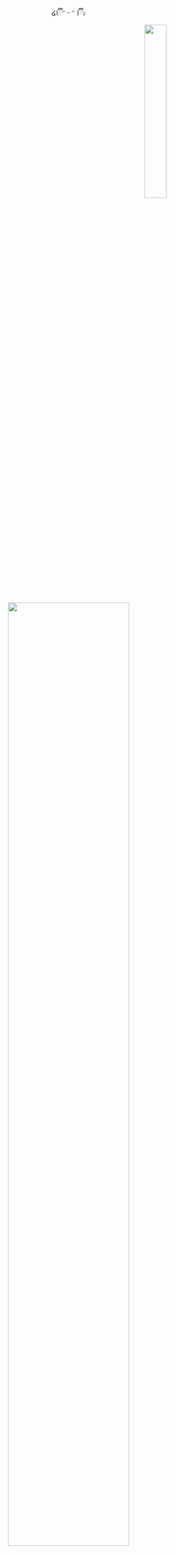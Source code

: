 <div align="center">
 ໒꒰ྀིᵔ ᵕ ᵔ ꒱ྀི১


</div>

<div align="center">
 
<img src="https://media1.giphy.com/media/v1.Y2lkPTc5MGI3NjExOG03azlmZ3EyMHU2aTltbW9qMG41d3lvd2FyMndvbzR0OTdncDRoMiZlcD12MV9pbnRlcm5hbF9naWZfYnlfaWQmY3Q9Zw/RsDlsyjGj3Fd003qzD/giphy.gif" width="30%" align="right" />

<img src="https://readme-typing-svg.demolab.com?font=Inconsolata&weight=500&size=50&duration=4000&pause=300&color=DB8FFC&center=true&vCenter=true&multiline=true&repeat=false&random=false&width=1300&height=140&lines=Hi+everyone!;I'm+Carol%2C+a+database+enthusiast!" width="70%" />
<br>
</div>

### Right now I'm working as a DBA, but I'm also a...
👓<kbd>former English teacher </kbd>  <br>
📖<kbd>data science college student </kbd> <br>
👀<kbd>super excited about oracle, linux, cloud and IaC </kbd> <br>
💖<kbd>love MMORPGs</kbd> <br>
✨<kbd>and I've just recently started my IT journey! </kbd> <br>


### 👩🏻‍💻 I've been posting my personal projects on my blog. Check them out! 

### 🎖️ Badges that I've gotten so far...

### 📬 Reach me out 

<a href="https://www.linkedin.com/in/carol-fontana-0a2b571ba/" target="_blank">
  <img src="https://img.shields.io/badge/LinkedIn-0077B5?style=for-the-badge&logo=linkedin&logoColor=white" alt="alsiam"/>
 </a>

<br>



